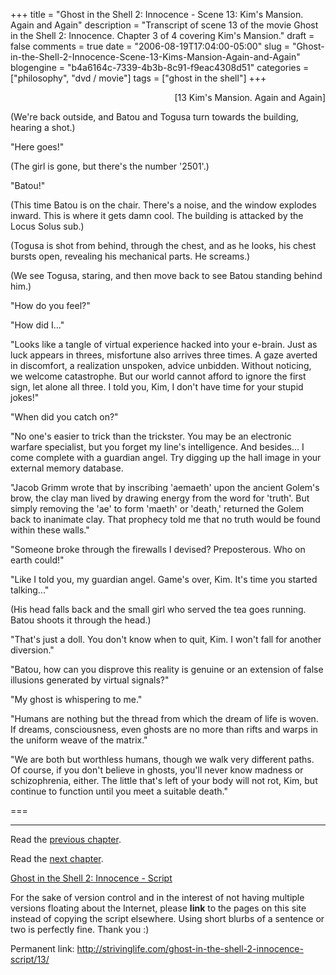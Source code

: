 +++
title = "Ghost in the Shell 2: Innocence - Scene 13: Kim's Mansion. Again and Again"
description = "Transcript of scene 13 of the movie Ghost in the Shell 2: Innocence. Chapter 3 of 4 covering Kim's Mansion."
draft = false
comments = true
date = "2006-08-19T17:04:00-05:00"
slug = "Ghost-in-the-Shell-2-Innocence-Scene-13-Kims-Mansion-Again-and-Again"
blogengine = "b4a6164c-7339-4b3b-8c91-f9eac4308d51"
categories = ["philosophy", "dvd / movie"]
tags = ["ghost in the shell"]
+++

<p style="text-align: right">
[13 Kim&#39;s Mansion. Again and Again]
</p>
<p>
(We&#39;re back outside, and Batou and Togusa turn towards the building, hearing a shot.)
</p>
<p>
&quot;Here goes!&quot;
</p>
<p>
(The girl is gone, but there&#39;s the number &#39;2501&#39;.)
</p>
<p>
&quot;Batou!&quot;
</p>
<!--more-->
<p>
(This time Batou is on the chair.  There&#39;s a noise, and the window explodes inward.  This is where it gets damn cool.  The building is attacked by the Locus Solus sub.)<!--adsense-->
</p>
<p>
(Togusa is shot from behind, through the chest, and as he looks, his chest bursts open, revealing his mechanical parts.  He screams.)
</p>
<p>
(We see Togusa, staring, and then move back to see Batou standing behind him.)
</p>
<p>
&quot;How do you feel?&quot;
</p>
<p>
&quot;How did I...&quot;
</p>
<p>
&quot;Looks like a tangle of virtual experience hacked into your e-brain. Just as luck appears in threes, misfortune also arrives three times. A gaze averted in discomfort, a realization unspoken, advice unbidden. Without noticing, we welcome catastrophe. But our world cannot afford to ignore the first sign, let alone all three. I told you, Kim, I don&#39;t have time for your stupid jokes!&quot;
</p>
<p>
&quot;When did you catch on?&quot;
</p>
<p>
&quot;No one&#39;s easier to trick than the trickster. You may be an electronic warfare specialist, but you forget my line&#39;s intelligence. And besides... I come complete with a guardian angel. Try digging up the hall image in your external memory database.
</p>
<p>
&quot;Jacob Grimm wrote that by inscribing &#39;aemaeth&#39; upon the ancient Golem&#39;s brow, the clay man lived by drawing energy from the word for &#39;truth&#39;. But simply removing the &#39;ae&#39; to form &#39;maeth&#39; or &#39;death,&#39; returned the Golem back to inanimate clay. That prophecy told me that no truth would be found within these walls.&quot;
</p>
<p>
&quot;Someone broke through the firewalls I devised? Preposterous. Who on earth could!&quot;
</p>
<p>
&quot;Like I told you, my guardian angel. Game&#39;s over, Kim. It&#39;s time you started talking...&quot;
</p>
<p>
(His head falls back and the small girl who served the tea goes running. Batou shoots it through the head.)
</p>
<p>
&quot;That&#39;s just a doll. You don&#39;t know when to quit, Kim. I won&#39;t fall for another diversion.&quot;
</p>
<p>
&quot;Batou, how can you disprove this reality is genuine or an extension of false illusions generated by virtual signals?&quot;
</p>
<p>
&quot;My ghost is whispering to me.&quot;
</p>
<p>
&quot;Humans are nothing but the thread from which the dream of life is woven. If dreams, consciousness, even ghosts are no more than rifts and warps in the uniform weave of the matrix.&quot;
</p>
<p>
&quot;We are both but worthless humans, though we walk very different paths. Of course, if you don&#39;t believe in ghosts, you&#39;ll never know madness or schizophrenia, either. The little that&#39;s left of your body will not rot, Kim, but continue to function until you meet a suitable death.&quot;
</p>
<p>
===
</p>
<hr />
<p>
Read the <a href="http://strivinglife.com/ghost-in-the-shell-2-innocence-script/12/">previous chapter</a>.
</p>
<p>
Read the <a href="http://strivinglife.com/ghost-in-the-shell-2-innocence-script/14/">next chapter</a>.
</p>
<p>
<a href="http://strivinglife.com/ghost-in-the-shell-2-innocence-script/">Ghost in the Shell 2: Innocence - Script</a>
</p>
<div class="tip">
<p>
For the sake of version control and in the interest of not having multiple versions floating about the Internet, please <strong>link</strong> to the pages on this site instead of copying the script elsewhere. Using short blurbs of a sentence or two is perfectly fine.  Thank you :)
</p>
<p>
Permanent link: <a href="http://strivinglife.com/ghost-in-the-shell-2-innocence-script/13/">http://strivinglife.com/ghost-in-the-shell-2-innocence-script/13/</a>
</p>
</div>

